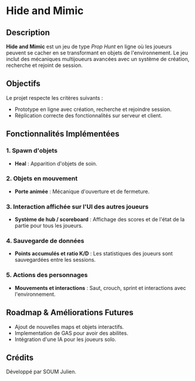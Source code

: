 # Hide and Mimic

## Description
**Hide and Mimic** est un jeu de type *Prop Hunt* en ligne où les joueurs peuvent se cacher en se transformant en objets de l'environnement. Le jeu inclut des mécaniques multijoueurs avancées avec un système de création, recherche et rejoint de session.

## Objectifs
Le projet respecte les critères suivants :
- Prototype en ligne avec création, recherche et rejoindre session.
- Réplication correcte des fonctionnalités sur serveur et client.

## Fonctionnalités Implémentées

### 1. Spawn d'objets
- **Heal** : Apparition d'objets de soin.

### 2. Objets en mouvement
- **Porte animée** : Mécanique d'ouverture et de fermeture.

### 3. Interaction affichée sur l'UI des autres joueurs
- **Système de hub / scoreboard** : Affichage des scores et de l'état de la partie pour tous les joueurs.

### 4. Sauvegarde de données
- **Points accumulés et ratio K/D** : Les statistiques des joueurs sont sauvegardées entre les sessions.

### 5. Actions des personnages
- **Mouvements et interactions** : Saut, crouch, sprint et interactions avec l'environnement.

## Roadmap & Améliorations Futures
- Ajout de nouvelles maps et objets interactifs.
- Implementation de GAS pour avoir des abilites.
- Intégration d'une IA pour les joueurs solo.

## Crédits
Développé par SOUM Julien.
